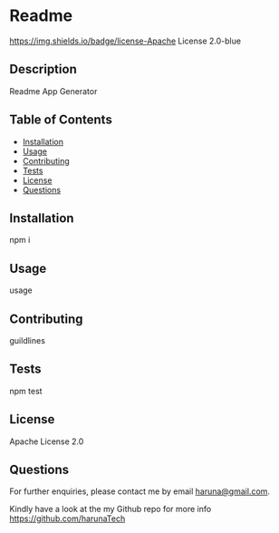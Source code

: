 # Readme
  https://img.shields.io/badge/license-Apache License 2.0-blue


## Description
Readme App Generator 

## Table of Contents

* [Installation](#installation)
* [Usage](#usage)
* [Contributing](#contributing)
* [Tests](#tests)
* [License](#license)
* [Questions](#questions)

## Installation
npm i

## Usage
usage

## Contributing
guildlines

## Tests
npm test

## License
Apache License 2.0

## Questions
For further enquiries, please contact me by email haruna@gmail.com.  

Kindly have a look at the my Github repo for more info https://github.com/harunaTech


